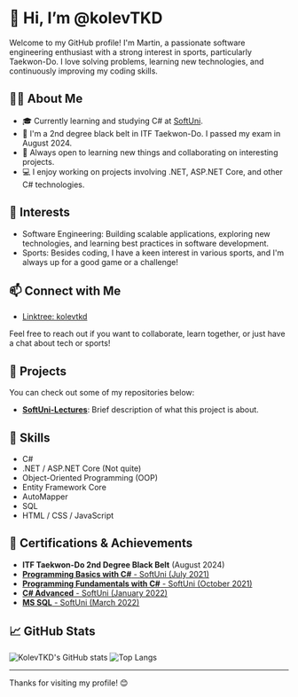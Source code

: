 # 👋 Hi, I’m @kolevTKD

Welcome to my GitHub profile! I'm Martin, a passionate software engineering enthusiast with a strong interest in sports, particularly Taekwon-Do. I love solving problems, learning new technologies, and continuously improving my coding skills.

## 🧑‍💻 About Me

- 🎓 Currently learning and studying C# at [SoftUni](https://softuni.bg/).
- 🥋 I'm a 2nd degree black belt in ITF Taekwon-Do. I passed my exam in August 2024.
- 🌱 Always open to learning new things and collaborating on interesting projects.
- 💻 I enjoy working on projects involving .NET, ASP.NET Core, and other C# technologies.

## 👀 Interests

- Software Engineering: Building scalable applications, exploring new technologies, and learning best practices in software development.
- Sports: Besides coding, I have a keen interest in various sports, and I'm always up for a good game or a challenge!

## 📫 Connect with Me

- [Linktree: kolevtkd](https://linktr.ee/kolevtkd)

Feel free to reach out if you want to collaborate, learn together, or just have a chat about tech or sports!

## 🔗 Projects

You can check out some of my repositories below:

- **[SoftUni-Lectures](https://github.com/kolevTKD/SoftUni-lectures)**: Brief description of what this project is about.

## 🌟 Skills

- C#
- .NET / ASP.NET Core (Not quite)
- Object-Oriented Programming (OOP)
- Entity Framework Core
- AutoMapper
- SQL
- HTML / CSS / JavaScript

## 📝 Certifications & Achievements

- **ITF Taekwon-Do 2nd Degree Black Belt** (August 2024)
- [**Programming Basics with C#** - SoftUni (July 2021)](https://softuni.bg/certificates/details/131262/c498e7ae)
- [**Programming Fundamentals with C#** - SoftUni (October 2021)](https://softuni.bg/certificates/details/139348/20313604)
- [**C# Advanced** - SoftUni (January 2022)](https://softuni.bg/certificates/details/143998/09d81354)
- [**MS SQL** - SoftUni (March 2022)](https://softuni.bg/certificates/details/195459/d5b41607)

## 📈 GitHub Stats

![KolevTKD's GitHub stats](https://github-readme-stats.vercel.app/api?username=kolevTKD&show_icons=true&theme=radical)
![Top Langs](https://github-readme-stats.vercel.app/api/top-langs/?username=kolevTKD&layout=compact&theme=radical)

---

Thanks for visiting my profile! 😊


<!---
kolevTKD/kolevTKD is a ✨ special ✨ repository because its `README.md` (this file) appears on your GitHub profile.
You can click the Preview link to take a look at your changes.
--->
